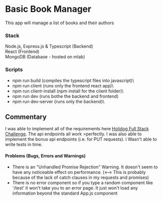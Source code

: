 # Basic Book Manager
This app will manage a list of books and their authors

### Stack
Node.js, Express.js & Typescript (Backend)\
React (Frontend)\
MongoDB (Database - hosted on mlab)

### Scripts

* npm run build (compiles the typescript files into javascript)\
* npm run client (runs only the frontend react app)\
* npm run client-install (npm install for the client folder)\
* npm run dev (runs bothe the backend and frontend)
* npm run dev-server (runs only the backend)\

## Commentary
I was able to implement all of the requirements here [Holidog Full Stack Challenge](https://github.com/Holidog-com/Full-stack-challenge). The api endpoints all work >perfectly. I was also able to implement the bonus api endpoints (i.e. for PUT requests). i Wasn't able to write tests in time.

#### Problems (Bugs, Errors and Warnings)
* There is an "Unhandled Promise Rejection" Warning. It doesn't seem to have any noticeable effect on performance. (<--> This is probably because of the lack of catch clauses in my requests and promises)
* There is no error component so if you type a random component like '/test' it won't take you to an error page. It just won't load any information beyond the standard App.js component
